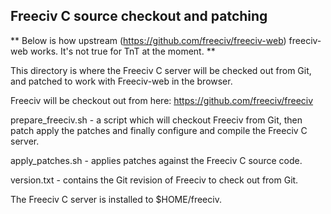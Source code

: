 Freeciv C source checkout and patching
--------------------------------------

** Below is how upstream (https://github.com/freeciv/freeciv-web) freeciv-web works.
   It's not true for TnT at the moment. **

This directory is where the Freeciv C server will be checked out from Git, and patched to work with Freeciv-web in the browser.

Freeciv will be checkout out from here:  https://github.com/freeciv/freeciv

prepare_freeciv.sh  - a script which will checkout Freeciv from Git, then patch apply the patches and finally configure and compile the Freeciv C server.

apply_patches.sh - applies patches against the Freeciv C source code.

version.txt - contains the Git revision of Freeciv to check out from Git.

The Freeciv C server is installed to $HOME/freeciv.

